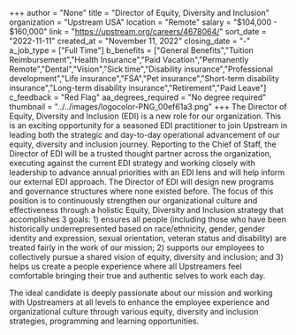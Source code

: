 +++
author = "None"
title = "Director of Equity, Diversity and Inclusion"
organization = "Upstream USA"
location = "Remote"
salary = "$104,000 - $160,000"
link = "https://upstream.org/careers/4678064/"
sort_date = "2022-11-11"
created_at = "November 11, 2022"
closing_date = "-"
a_job_type = ["Full Time"]
b_benefits = ["General Benefits","Tuition Reimbursement","Health Insurance","Paid Vacation","Permanently Remote","Dental","Vision","Sick time","Disability insurance","Professional development","Life insurance","FSA","Pet insurance","Short-term disability insurance","Long-term disability insurance","Retirement","Paid Leave"]
c_feedback = "Red Flag"
aa_degrees_required = "No degree required"
thumbnail = "../../images/logocolor-PNG_00ef61a3.png"
+++
The Director of Equity, Diversity and Inclusion (EDI) is a new role for our organization. This is an exciting opportunity for a seasoned EDI practitioner to join Upstream in leading both the strategic and day-to-day operational advancement of our equity, diversity and inclusion journey. Reporting to the Chief of Staff, the Director of EDI will be a trusted thought partner across the organization, executing against the current EDI strategy and working closely with leadership to advance annual priorities with an EDI lens and will help inform our external EDI approach. 
The Director of EDI will design new programs and governance structures where none existed before. The focus of this position is to continuously strengthen our organizational culture and effectiveness through a holistic Equity, Diversity and Inclusion strategy that accomplishes 3 goals: 1) ensures all people (including those who have been historically underrepresented based on race/ethnicity, gender, gender identity and expression, sexual orientation, veteran status and disability) are treated fairly in the work of our mission; 2) supports our employees to collectively pursue a shared vision of equity, diversity and inclusion; and 3) helps us create a people experience where all Upstreamers  feel comfortable bringing their true and authentic selves to work each day. 

The ideal candidate is deeply passionate about our mission and working with Upstreamers at all levels to enhance the employee experience and organizational culture through various equity, diversity and inclusion strategies, programming and learning opportunities. 
